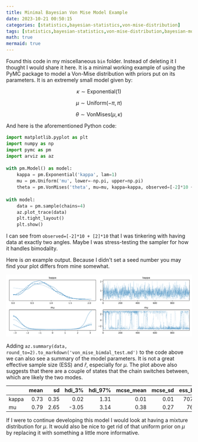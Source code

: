 ```yaml
---
title: Minimal Bayesian Von Mise Model Example
date: 2023-10-21 00:50:15
categories: [statistics,bayesian-statistics,von-mise-distribution]
tags: [statistics,bayesian-statistics,von-mise-distribution,bayesian-modelling,pymc]
math: true
mermaid: true
---
```


Found this code in my miscellaneous `bin` folder. Instead of deleting it I thought I would share it here. It is a minimal working example of using the PyMC package to model a Von-Mise distribution with priors put on its parameters. It is an extremely small model given by:

$$\kappa \sim \text{Exponential}(1)$$

$$\mu \sim \text{Uniform}\left( -\pi, \pi \right)$$

$$\theta \sim \text{VonMises}(\mu, \kappa)$$

And here is the aforementioned Python code:

```python
import matplotlib.pyplot as plt
import numpy as np
import pymc as pm
import arviz as az

with pm.Model() as model:
    kappa = pm.Exponential('kappa', lam=1)
    mu = pm.Uniform('mu', lower=-np.pi, upper=np.pi)
    theta = pm.VonMises('theta', mu=mu, kappa=kappa, observed=[-2]*10 + [2]*10)

with model:
    data = pm.sample(chains=4)
    az.plot_trace(data)
    plt.tight_layout()
    plt.show()
```

I can see from `observed=[-2]*10 + [2]*10` that I was tinkering with having data at exactly two angles. Maybe I was stress-testing the sampler for how it handles bimodality.

Here is *an* example output. Because I didn't set a seed number you may find your plot differs from mine somewhat.

![](/assets/images/von_mise_bimodal_test.png)

Adding `az.summary(data, round_to=2).to_markdown('von_mise_bimdal_test.md')` to the code above we can also see a summary of the model parameters. It is not a great effective sample size (ESS) and $\hat r$, especially for $\mu$. The plot above also suggests that there are a couple of states that the chain switches between, which are likely the two modes.


|       |   mean |   sd |   hdi_3% |   hdi_97% |   mcse_mean |   mcse_sd |   ess_bulk |   ess_tail |   r_hat |
|:------|-------:|-----:|---------:|----------:|------------:|----------:|-----------:|-----------:|--------:|
| kappa |   0.73 | 0.35 |     0.02 |      1.31 |        0.01 |      0.01 |     707.46 |     587.96 |    1    |
| mu    |   0.79 | 2.65 |    -3.05 |      3.14 |        0.38 |      0.27 |      76.52 |     678.25 |    1.04 |

If I were to continue developing this model I would look at having a mixture distribution for $\mu$. It would also be nice to get rid of that uniform prior on $\mu$ by replacing it with something a little more informative.

